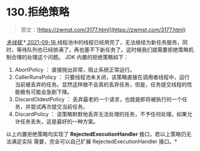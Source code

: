 <!--yml
category: 未分类
date: 0001-01-01 00:00:00
--->

# 130.拒绝策略

> 原文：[https://zwmst.com/3177.html](https://zwmst.com/3177.html)

   [ *多线程* ](https://zwmst.com/%e5%a4%9a%e7%ba%bf%e7%a8%8b)*[ <time datetime="2021-09-17T00:11:31+08:00"> 2021-09-16 </time> ](https://zwmst.com/3177.html)  线程池中的线程已经用完了，无法继续为新任务服务，同时，等待队列也已经排满了，再也塞不下新任务了。这时候我们就需要拒绝策略机制合理的处理这个问题。
JDK 内置的拒绝策略如下：

1.  AbortPolicy ： 直接抛出异常，阻止系统正常运行。
2.  CallerRunsPolicy ： 只要线程池未关闭，该策略直接在调用者线程中，运行当前被丢弃的任务。显然这样做不会真的丢弃任务，但是，任务提交线程的性能极有可能会急剧下降。
3.  DiscardOldestPolicy ： 丢弃最老的一个请求，也就是即将被执行的一个任务，并尝试再次提交当前任务。
4.  DiscardPolicy ： 该策略默默地丢弃无法处理的任务，不予任何处理。如果允许任务丢失，这是最好的一种方案。

以上内置拒绝策略均实现了 **RejectedExecutionHandler** 接口，若以上策略仍无法满足实际
需要，完全可以自己扩展 RejectedExecutionHandler 接口。*